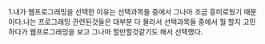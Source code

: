 1.내가 웹프로그래밍을 선택한 이유는 선택과목들 중에서 그나마 조금 흥미로웠기 때문이다.나는 프로그래밍 관련된것들은 대부분 다 몰라서 선택과목들 중에서 뭘 할지 고민하다가 웹프로그래밍을 보고 그나마 할만할것같기도 해서 선택했다.
